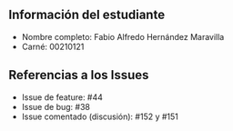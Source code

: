 ## Información del estudiante
- Nombre completo: Fabio Alfredo Hernández Maravilla
- Carné: 00210121

## Referencias a los Issues
- Issue de feature: #44
- Issue de bug: #38
- Issue comentado (discusión): #152 y #151